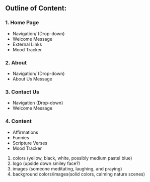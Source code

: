 ## Outline of Content:
### 1. Home Page  
-	Navigation/ (Drop-down)
-	Welcome Message
-	External Links
-	Mood Tracker
### 2. 	About 
-	Navigation/ (Drop-down)
-   About Us Message
### 3.	Contact Us
-	Navigation (Drop-down)
-	Welcome Message
### 4.	Content 
-	Affirmations
-	Funnies
-	Scripture Verses
-	Mood Tracker

1. colors (yellow, black, white, possibly medium pastel blue)
2. logo (upside down smiley face?)
3. images (someone meditating, laughing, and praying)
4. background colors/images(solid colors, calming nature scenes)